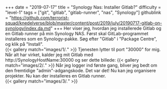 +++
date = "2019-07-17"
title = "Synology Nas: Installer Gitlab?"
difficulty = "level-1"
tags = ["git", "gitlab", "gitlab-runner", "nas", "Synology"]
githublink = "https://github.com/terrorist-squad/knedelverse/blob/master/content/post/2019/july/20190717-gitlab-on-synology/index.da.md"
+++
Her viser jeg, hvordan jeg installerede Gitlab og en Gitlab runner på min Synology NAS. Først skal GitLab-programmet installeres som en Synology-pakke. Søg efter "Gitlab" i "Package Centre", og klik på "Install".   
{{< gallery match="images/1/*.*" >}}
Tjenesten lytter til port "30000" for mig. Når alt har virket, kalder jeg mit Gitlab med http://SynologyHostName:30000 og ser dette billede:
{{< gallery match="images/2/*.*" >}}
Når jeg logger ind første gang, bliver jeg bedt om den fremtidige "admin"-adgangskode. Det var det! Nu kan jeg organisere projekter. Nu kan der installeres en Gitlab runner.  
{{< gallery match="images/3/*.*" >}}


